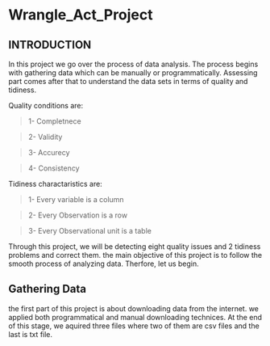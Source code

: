 # Wrangle_Act_Project

## INTRODUCTION
In this project we go over the process of data analysis. The process begins with gathering data which can be manually or programmatically. Assessing part comes after that to understand the data sets in terms of quality and tidiness.

Quality conditions are:

> 1- Completnece

> 2- Validity

> 3- Accurecy

> 4- Consistency

Tidiness charactaristics are:

> 1- Every variable is a column

> 2- Every Observation is a row

> 3- Every Observational unit is a table

Through this project, we will be detecting eight quality issues and 2 tidiness problems and correct them. the main objective of this project is to follow the smooth process of analyzing data. Therfore, let us begin. 

## Gathering Data
the first part of this project is about downloading data from the internet. we applied both programmatical and manual downloading technices. At the end of this stage, we aquired three files where two of them are csv files and the last is txt file.
